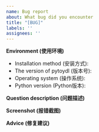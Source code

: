 ```yaml
---
name: Bug report
about: What bug did you encounter
title: "[BUG]"
labels: ''
assignees: ''
---
```


**Environment (使用环境)**

- Installation method (安装方式): 
- The version of pytoydl (版本号): 
- Operating system (操作系统): 
- Python version (Python版本): 

**Question description (问题描述)**

**Screenshot (报错截图)**

**Advice (修复建议)**
